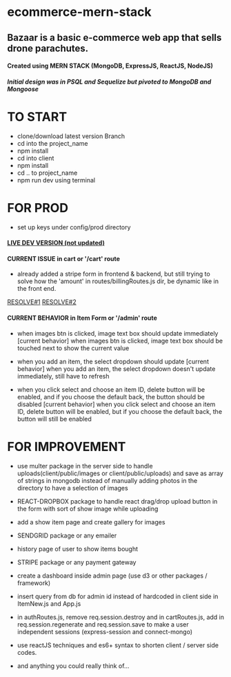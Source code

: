 # ecommerce-mern-stack

## Bazaar is a basic e-commerce web app that sells drone parachutes.

#### Created using MERN STACK (MongoDB, ExpressJS, ReactJS, NodeJS)
##### Initial design was in PSQL and Sequelize but pivoted to MongoDB and Mongoose

# TO START

- clone/download latest version Branch
- cd into the project_name
- npm install
- cd into client
- npm install
- cd .. to project_name
- npm run dev using terminal

# FOR PROD

- set up keys under config/prod directory

#### [LIVE DEV VERSION (not updated)](https://pacific-ocean-87710.herokuapp.com/)

#### CURRENT ISSUE in cart or '/cart' route
- already added a stripe form in frontend & backend, but still trying to solve how the 'amount' in routes/billingRoutes.js dir, be dynamic like in the front end.

[RESOLVE#1](https://stripe.com/docs/recipes/variable-amount-checkout)
[RESOLVE#2](https://stackoverflow.com/questions/42572086/stripe-and-nodejs-passing-an-amount-to-charge)

#### CURRENT BEHAVIOR in Item Form or '/admin' route
- when images btn is clicked, image text box should update immediately
[current behavior] when images btn is clicked, image text box should be touched next to show the current value

- when you add an item, the select dropdown should update
[current behavior] when you add an item, the select dropdown doesn't update immediately, still have to refresh
 
- when you click select and choose an item ID, delete button will be enabled, and if you choose the default back, the button should be disabled
[current behavior] when you click select and choose an item ID, delete button will be enabled, but if you choose the default back, the button will still be enabled

# FOR IMPROVEMENT

- use multer package in the server side to handle uploads(client/public/images or client/public/uploads) and save as array of strings in mongodb instead of manually adding photos in the directory to have a selection of images

- REACT-DROPBOX package to handle react drag/drop upload button in the form with sort of show image while uploading

- add a show item page and create gallery for images

- SENDGRID package or any emailer

- history page of user to show items bought

- STRIPE package or any payment gateway

- create a dashboard inside admin page (use d3 or other packages / framework)

- insert query from db for admin id instead of hardcoded in client side in ItemNew.js and App.js 

- in authRoutes.js, remove req.session.destroy and in cartRoutes.js, add in req.session.regenerate and req.session.save to make a user independent sessions (express-session and connect-mongo)

- use reactJS techniques and es6+ syntax to shorten client / server side codes.

- and anything you could really think of...
